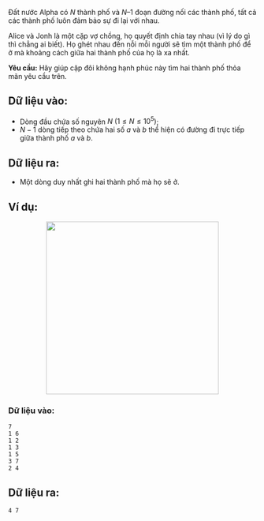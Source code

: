 Đất nước Alpha có $N$ thành phố và $N – 1$ đoạn đường nối các thành phố, tất cả các thành phố luôn đảm bảo sự đi lại với nhau.

Alice và Jonh là một cặp vợ chồng, họ quyết định chia tay nhau (vì lý do gì thì chẳng ai biết). Họ ghét nhau đến nỗi mỗi người sẽ tìm một thành phố để ở mà khoảng cách giữa hai thành phố của họ là xa nhất.

**Yêu cầu:** Hãy giúp cặp đôi không hạnh phúc này tìm hai thành phố thỏa mãn yêu cầu trên.

## Dữ liệu vào:
- Dòng đầu chứa số nguyên $N\ (1≤N≤10^5)$;
- $N-1$ dòng tiếp theo chứa hai số $a$ và $b$ thể hiện có đường đi trực tiếp giữa thành phố $a$ và $b$.

## Dữ liệu ra:
- Một dòng duy nhất ghi hai thành phố mà họ sẽ ở.

## Ví dụ:

<center><img src="/images/problems/694/FAREWELL.PNG" width="350px" /></center>

### Dữ liệu vào:
```
7
1 6
1 2
1 3
1 5
3 7
2 4
```

## Dữ liệu ra:
```
4 7
```